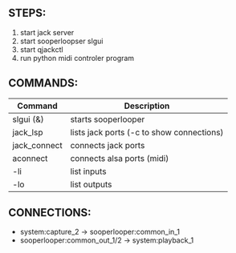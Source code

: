 ## STEPS:
1. start jack server
2. start sooperloopser slgui 
3. start qjackctl
4. run python midi controler program

## COMMANDS:
| Command | Description |
| - | - |
| slgui (&) | starts sooperlooper |
| jack_lsp | lists jack ports (-c to show connections) |
| jack_connect | connects jack ports |
| aconnect | connects alsa ports (midi) |
| -li | list inputs |
| -lo | list outputs |

## CONNECTIONS:
- system:capture_2 -> sooperlooper:common_in_1
- sooperlooper:common_out_1/2 -> system:playback_1

